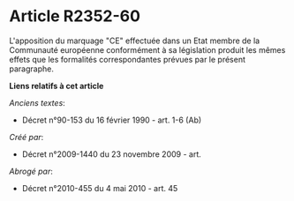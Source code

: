 # Article R2352-60

L'apposition du marquage "CE" effectuée dans un Etat membre de la Communauté européenne conformément à sa législation produit
les mêmes effets que les formalités correspondantes prévues par le présent paragraphe.

**Liens relatifs à cet article**

_Anciens textes_:

  - Décret n°90-153 du 16 février 1990 - art. 1-6 (Ab)

_Créé par_:

  - Décret n°2009-1440 du 23 novembre 2009 - art.

_Abrogé par_:

  - Décret n°2010-455 du 4 mai 2010 - art. 45
